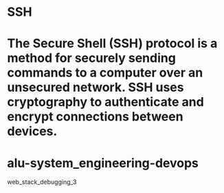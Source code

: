 # SSH
The Secure Shell (SSH) protocol is a method for securely sending commands to a computer over an unsecured network. SSH uses cryptography to authenticate and encrypt connections between devices.
=======
# alu-system_engineering-devops
web_stack_debugging_3

